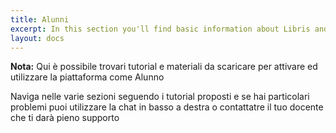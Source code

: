 ```yaml
---
title: Alunni
excerpt: In this section you'll find basic information about Libris and how to use it.
layout: docs
---
```


<div class="note">
  <strong>Nota:</strong> 
 Qui è possibile trovari tutorial e materiali da scaricare per attivare ed utilizzare la piattaforma come Alunno
</div>

Naviga nelle varie sezioni seguendo i tutorial proposti e se hai particolari problemi puoi utilizzare la chat in basso a destra o contattatre il tuo docente che ti darà pieno supporto



